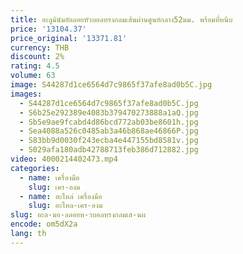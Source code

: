 ```yaml
---
title: อะลูมินัมอัลลอยหัวบอลทรงกลมเส้นผ่านศูนย์กลาง52มม. พร้อมที่หนีบ
price: '13104.37'
price_original: '13371.81'
currency: THB
discount: 2%
rating: 4.5
volume: 63
image: S44287d1ce6564d7c9865f37afe8ad0b5C.jpg
images:
  - S44287d1ce6564d7c9865f37afe8ad0b5C.jpg
  - S6b25e292389e4083b379470273888a1aQ.jpg
  - Sb5e9ae9fcabd4d86bcd772ab03be8601h.jpg
  - Sea4088a526c0485ab3a46b868ae46866P.jpg
  - S83bb9d0030f243ecba4e447155bd8581v.jpg
  - S029afa180adb42788713feb386d712882.jpg
video: 4000214402473.mp4
categories:
  - name: เครื่องมือ
    slug: เคร-องม
  - name: อะไหล่ เครื่องมือ
    slug: อะไหล-เคร-องม
slug: อะล-มอ-ลลอยห-วบอลทรงกลมเส-นผ
encode: om5dX2a
lang: th
---
```

  